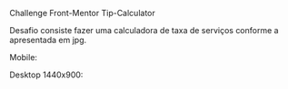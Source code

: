 Challenge Front-Mentor Tip-Calculator

Desafio consiste fazer uma calculadora de taxa de serviços conforme a apresentada em jpg.

Mobile:


Desktop 1440x900:
